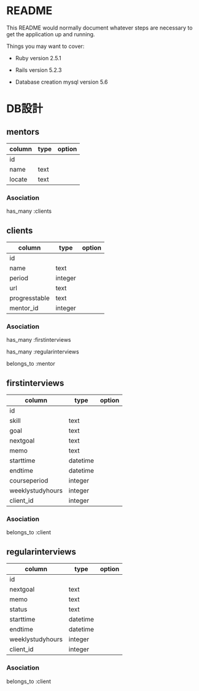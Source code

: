 # README

This README would normally document whatever steps are necessary to get the
application up and running.

Things you may want to cover:

- Ruby version 2.5.1

- Rails version 5.2.3

- Database creation mysql version 5.6

# DB設計

## mentors
| column | type |option |
|----|---- |----|
| id |  |  |
| name | text | |
| locate | text | |

### Asociation
has_many :clients

## clients
| column | type |option |
|----|---- |----|
| id |  |  |
| name | text |  |
| period| integer |  |
| url |  text|  |
| progresstable | text |  |
| mentor_id | integer |  |

### Asociation
has_many :firstinterviews

has_many :regularinterviews

belongs_to :mentor

## firstinterviews
| column | type |option |
|----|---- |----|
| id |  |  |
| skill | text |  |
| goal | text | |
| nextgoal | text | |
| memo | text | |
| starttime | datetime | |
| endtime | datetime | |
| courseperiod | integer | |
| weeklystudyhours | integer | |
| client_id | integer | |


### Asociation
belongs_to :client

## regularinterviews
| column | type |option |
|----|---- |----|
| id |  |  |
| nextgoal | text | |
| memo | text | |
| status | text | |
| starttime | datetime | |
| endtime | datetime | |
| weeklystudyhours | integer | |
| client_id | integer | |

### Asociation
belongs_to :client
